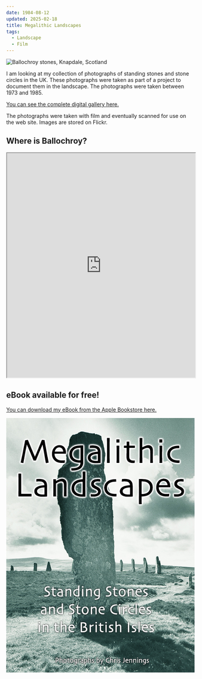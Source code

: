 ```yaml
---
date: 1984-08-12
updated: 2025-02-18
title: Megalithic Landscapes
tags:
  - Landscape
  - Film
---
```

![Ballochroy stones, Knapdale, Scotland](https://live.staticflickr.com/65535/54319778972_5a0b42391a_h_d.jpg)

I am looking at my collection of photographs of standing stones and stone circles in the UK.  These photographs were taken as part of a project to document them in the landscape. The photographs were taken between 1973 and 1985.

<!-- more -->

[You can see the complete digital gallery here.](https://www.chrisjennings.net/projects/megalithic-landscapes/)

The photographs were taken with film and eventually scanned for use on the web site. Images are stored on Flickr.

## Where is Ballochroy?

<iframe style="width:100%;" src="https://www.google.com/maps/embed?pb=!1m18!1m12!1m3!1d16777.91722769101!2d-5.631936631098446!3d55.71043941584671!2m3!1f0!2f0!3f0!3m2!1i1024!2i768!4f13.1!3m3!1m2!1s0x488a1f4c2eabc059%3A0x423e16f41634c36e!2sBallochroy%2C%20Tarbert%20PA29%206XG!5e0!3m2!1sen!2suk!4v1739917612303!5m2!1sen!2suk" height="600" style="border:0;" allowfullscreen="" loading="lazy" referrerpolicy="no-referrer-when-downgrade"></iframe>

## eBook available for free!

[You can download my eBook from the Apple Bookstore here.](https://itunes.apple.com/gb/book/megalithic-landscapes/id581000298?mt=11&uo=4)

![Here is the cover of the eBook](../media/megalithiclandscapescover.jpg)